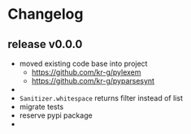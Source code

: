 
# Changelog




## release v0.0.0

- moved existing code base into project
  - https://github.com/kr-g/pylexem
  - https://github.com/kr-g/pyparsesynt
- 
-  `Sanitizer.whitespace` returns filter instead of list
- migrate tests
- reserve pypi package 
- 
